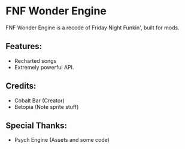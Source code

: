 # FNF Wonder Engine

FNF Wonder Engine is a recode of Friday Night Funkin', built for mods.

## Features:

-   Recharted songs
-   Extremely powerful API.

## Credits:

-   Cobalt Bar (Creator)
-   Betopia (Note sprite stuff)

## Special Thanks:

-   Psych Engine (Assets and some code)
